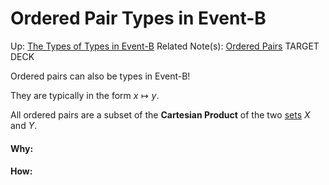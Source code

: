 # Ordered Pair Types in Event-B

Up: [The Types of Types in Event-B](the_types_of_types_in_event-b)
Related Note(s): [Ordered Pairs](ordered_pairs)
TARGET DECK

Ordered pairs can also be types in Event-B!

They are typically in the form $x \mapsto y$.

All ordered pairs are a subset of the **Cartesian Product** of the two [sets](sets) $X$ and $Y$.






































#### Why:
#### How:









